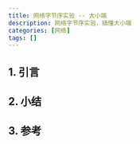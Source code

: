 ```yaml
---
title: 网络字节序实验 -- 大小端
description: 网络字节序实验，搞懂大小端
categories: [网络]
tags: []
---
```



## 1. 引言


## 2. 小结


## 3. 参考
